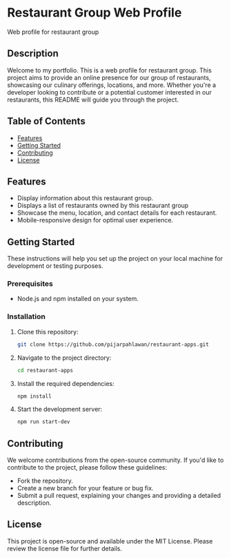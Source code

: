 # Restaurant Group Web Profile
Web profile for restaurant group

## Description
Welcome to my portfolio. This is a web profile for restaurant group. This project aims to provide an online presence for our group of restaurants, showcasing our culinary offerings, locations, and more. Whether you're a developer looking to contribute or a potential customer interested in our restaurants, this README will guide you through the project.

## Table of Contents
- [Features](#features)
- [Getting Started](#getting-started)
- [Contributing](#contributing)
- [License](#license)

## Features
- Display information about this restaurant group.
- Displays a list of restaurants owned by this restaurant group
- Showcase the menu, location, and contact details for each restaurant.
- Mobile-responsive design for optimal user experience.

## Getting Started
These instructions will help you set up the project on your local machine for development or testing purposes.

### Prerequisites
- Node.js and npm installed on your system.

### Installation

1. Clone this repository:

   ```bash
   git clone https://github.com/pijarpahlawan/restaurant-apps.git
   ```
2. Navigate to the project directory:
   ```bash
   cd restaurant-apps
   ```
4. Install the required dependencies:
   ```bash
   npm install
   ```
6. Start the development server:
   ```bash
   npm run start-dev
   ```

## Contributing
We welcome contributions from the open-source community. If you'd like to contribute to the project, please follow these guidelines:
- Fork the repository.
- Create a new branch for your feature or bug fix.
- Submit a pull request, explaining your changes and providing a detailed description.

## License
This project is open-source and available under the MIT License. Please review the license file for further details.
